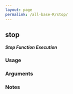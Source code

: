 ```yaml
---
layout: page
permalink: /all-base-R/stop/
---
```


## __stop__

#### _Stop Function Execution_

### Usage

### Arguments

### Notes
